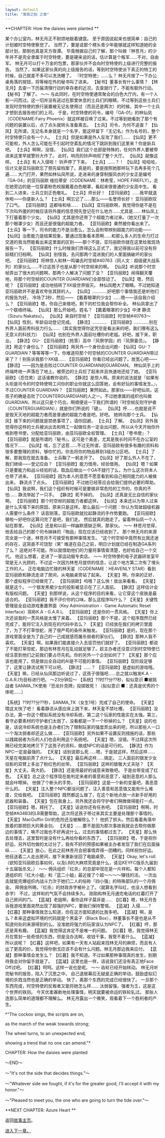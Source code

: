```yaml
---
layout: default
title: "雏菊之始 之章"
---
```


**CHAPTER: How the daisies were planted **

某个办公室内，林无月正不耐烦地敲着键盘。 
至于原因说起来也很简单：自己的计划被时空特使察觉了。 
当然了，要是说那个楞头青少年能够就这样知道她的全部计划，那倒也真是天方夜谭。 
毕竟根据自己的了解，那个叫做『林苍月』的少年并不是完全隶属于时空特使，要是硬来说的话，估计算是个叛军……不对，自由军。 
林无月可以打十万金的包票，那家伙并不会向时空特使的上级进行完整的报告。 
当然了，如果这家伙真的向上级报告的话，等到时空特使派下真正的特工的时候，自己就差不多可以洗洗睡了。 
『时空特使』……么？ 
林无月按了一下办公桌角落的按钮，将等候在外的秘书叫了进来。 
【秘书】董事长有什么事情？ 
【林无月】去查一下历届清理行动的幸存者的近况，去查就行了，不能有额外行动。 
【秘书】了解了。 
～～ 
与此同时，在时空特使通常聚会的白色大厅内，有一个人影一闪而过。这一切并没有逃过在那里休息的士兵们的眼睛，不过等到这些士兵们发现时空特使的旅行装置被无记名使用过（而且还是两次）的时候，其中一个士兵才想到去报告他们的上司。 
于是，时空特使的司令，编号『GA-01』的林仙凤（CODENAME:Fairy Phoenix）就这样被召唤了过来。不过等到她看到了那个有问题的装置以后，点了点头就转头准备离去。 
【士兵】司令，为何不追查？ 
【仙凤】无所谓，无记名本身就是一个名字，能这样留下『无记名』作为名号的，整个时空特使只会有一个人。 
【士兵】但是如果是外人反攻了我们…… 
【仙凤】更不可能啦，外人怎么可能在不引起时空紊乱的情况下跳跃到我们这里来？你是新兵吧。 
【士兵】啊啊，没错。 
【仙凤】我们这个总部是特殊的，任何外界人要被带进来这里早就警铃大作了。 
此时，响亮的铃声响彻了整个大厅。 
【仙凤】就像这样。 
【士兵】有人入侵啦！ 
铃声停了下来。 
【士兵】……？！ 
【仙凤】哈哈哈，估计又是亚玛丽欧忘了预先留档案了。真是的，要是按照她那样玩下去再多死个几遍…… 
大门打开，果然如林仙凤所说，走进来的身穿制服风衣的少女正是编号『GA-04』的亚玛丽欧 维拉蒂安（CODENAME：林希莹，HOPE FIREFLY）。走在她旁边的是一位穿着粉色校服戴着白色眼罩，看起来很普通的少女高中生。 
看到二人进来，士兵立刻正色敬礼。 
【士兵】师长好！ 
【亚玛丽欧】……我早就退休啦——你是新人么？ 
【士兵】啊忘记了……那么——名誉师长好！ 
亚玛丽欧叹了口气。 
【亚玛丽欧】这都啥和啥…… 
【仙凤】亚玛丽欧啊，我觉得你是不是在下次叫外援的时候应该将外援的信息预先登记在什么地方……尤其是…… 
林仙凤上下打量着那个少女。 
【仙凤】尤其是你还带了个超能力者过来。（她又打量了一次那个眼罩少女）而且还是很强的超能力者。 
【亚玛丽欧】果然被你看出来了。 
【士兵】等一下，司令的能力不是治愈么，怎么会附带辨别超能力的功能—— 
【仙凤】治愈能力是结果现象，要通过现象看本质啊……和那么多人的生命力打过交道的我当然能看出来这里面的区别——那个不提，亚玛丽欧你就在这里给我现场报告一下。 
【亚玛丽欧】什么时候我们弄得这么正式了，我记得我以前可没有将妖精们归档啊。 
【仙凤】别怪我，去问那两个混进我们的人里面搞破坏的家伙吧。 
【亚玛丽欧】将林惊人和林一鸣骗去时空帧#40763（同人文：超级键大战系列）的家伙么……不过这孩子也是从那个时空帧来的啊。 
【仙凤】听说那个时空帧弄出了很大的问题啊，那两个人解决了问题了没？ 
【亚玛丽欧】闹得翻天覆地，将那个时空帧的COUNTER GUARDIAN们全部惊动了。 
【仙凤】嗯，然后呢？ 
【亚玛丽欧】成功地扭转了XK级世界毁灭。 
林仙凤瞪大了眼睛。不过她知道亚玛丽欧并不是喜欢夸张其辞的人。 
【仙凤】…………好吧那个事情我还是听他们的报告为好。 
冷场了3秒，然后—— 
【戴着眼罩的少女】……嗯——该自我介绍么？ 
【亚玛丽欧】嗯，你自己来做吧。剩下的栏位我会帮你补全。 
林仙凤拿出了一个联络终端。 
【仙凤】那么开始吧。姓名？ 
【戴着眼罩的少女】中津 静流（Sizuru Nakatsu）。 
【仙凤】来自时空帧？ 
【亚玛丽欧】时空帧#40763～ 
【仙凤】性别，年龄自动登记完成。 
【静流】………… 
【亚玛丽欧】…………别在外界人面前秀科技力行么……（其实我觉得你这凭空是看出来的吧，我们哪有这么无意义的科技力） 
【仙凤】也别在外界人面前吐槽你的老姐。好吧，接下来，职业。 
【静流】GU- 
【亚玛丽欧】（抢答）高中『风祭学园』的『风祭委员』。 
【静流】用这个身份么？ 
【亚玛丽欧】用另外一个身份会出问题- 
【仙凤】GU-？GUARDIAN？等等等等一下，你难道将那个时空帧的COUNTER GUARDIAN带过来了？！别告诉我那个XK级…… 
【亚玛丽欧】你看已经出问题了。放宽心吧—— 
【静流】——因为是击败过COUNTER GUARDIAN的GUARDIAN。 
林仙凤手上的终端咚地一声落在了地上。被旁边的士兵捡了起来并且快速地还给了她。 
【亚玛丽欧】（忍住笑）这话谁教你说的。 
【静流】是惊人啊。原来的说法就是『如果有头衔是司令的时空特使特工问你的职业你就这么回答她，会有好玩的事情发生。』，不过COUNTER GUARDIAN？ 
【亚玛丽欧】果然如此。那家伙——好吧仙凤，这孩子的确是击败了COUNTERGUARDIAN的人之一。不过她隶属的组织也叫做GUARDIAN，所以这只是个巧合。啊顺便说一下我们所谓的『时空帧反则守护者（COUNTERGUARDIAN）』就是你们所说的『键』。 
【仙凤】呼……也就是说不是毁天灭地的超能力者而是普通的超能力者是吧。好吧。 
她转向那个士兵。 
【仙凤】接下来的问题就是禁绝事项了，请你回避。 
【士兵】了解。 
【仙凤】另外我觉得你这样的士兵被派出去和特工一起做任务一定会出问题，所以从今天开始你升格到卷书使，分配给亚玛丽欧，由亚玛丽欧全权管理。 
【士兵】『卷书使』？ 
【亚玛丽欧】就是所谓的『秘书』。这可是个美差，尤其是我长时间不在办公室的情况下…… 
【仙凤】咳，忘了这茬……不过无所谓，亚玛丽欧有很多有趣的资料和很多要整理的资料，够你忙的。你去将你的物品移到3级办公区吧。 
【士兵】了解，那我现在就去准备。 
士兵鞠了一躬走开了。 
【仙凤】好了那么外人不在了，我们继续——登记应由？ 
【亚玛丽欧】能力借用，经验借用。 
【仙凤】嗯？如果只是要能力和战斗经验的话，取血后做出一个GA不就行了么，为什么这次将本人也带了进来。 
【亚玛丽欧】因为本人的意愿不愿意看到和自己相同能力的人被做出来。 
静流点了点头。 
【亚玛丽欧】不过她已经答应会给我们提供必要的帮助。 
【仙凤】我说啊，我们这个组织有时候可是要做非常危险的工作的，你真的不怕…… 
静流举起了一只手。 
【静流】死不掉的。 
【仙凤】还真是无比自信的家伙啊。 
【亚玛丽欧】那个时空帧的超能力者都这样。 
【仙凤】本来还以为带人过来是什么天塌下来的原因，原来只是这样。那么最后一个问题：你认为驾驶超级机器人需要什么条件？ 
话音刚落，亚玛丽欧就拉起静流的手作势要跑。 
【亚玛丽欧】够啦～好吧你这算问完了是吧，我们走。 
然后就真的跑走了。留着林仙凤一个人站在那里。 
【仙凤】还是和以前一样幽默感缺乏啊，那家伙。 
～～ 
林苍月觉得，他丢给自己的那个司令妹妹的『物品』现在应该已经收到了。 
那个林无月的来源完全是一个迷，林苍月不可接受有那种事情发生。 
“这个时空帧中竟然有比我还迷的存在，这简直不可饶恕（笑” 
难道在自己之前，明日计划就已经在制造GA系列了么？ 
这绝对不可能。所以就借助他们的力量将事情查清楚，也好给自己一个交代。 
他这么想着，走进了一家运动服专卖店。 
～～ 
时空特使的电子武器研发室平常是无人光顾的，不过这一次因为林苍月提供的信息，让这个地方第二次有了埋头工作的人。 
正在电脑边忙碌的林天星（CODENAME：HEAVENLY STAR）看到亚玛丽欧和静流走进了房间，从电脑桌旁站了起来。 
【天星】啊，你来的正好，那个虚拟程序已经做完了。 
【亚玛丽欧】呜哦？这么快！放出来看看。 
【天星】就是这个。 
一个银发黑裙少女的投影被显示在了三人面前。 
【静流】这样估计会有版权问题。 
【天星】别那样说，从这个程序的目的来看，让它穿这个皮肤是最适合的。 
【亚玛丽欧】我不评价你的口味。那么这程序叫什么？ 
【天星】关键性管理层全自动游戏重置界面（Key Administration -  Game Automatic Reset Interface）简称K.A - G.A.R.I。 
【亚玛丽欧】还是你的一贯风格。 
【天星】你上次还说我的一贯风格是太慢了来着。 
【亚玛丽欧】那个不提，这个程序既然已经完成了，能将它注入到现在的代码中去么？ 
【天星】已经放在我们的拷贝里面了，为了不打草惊蛇，用了很严苟的条件来触发。 
【亚玛丽欧】是的，现在那个游戏里面全是为了自己的一己成就感而屠杀弱者的家伙们。 
【静流】那种人我不喜欢。 
【天星】啊，如果我们能直接介入去惩罚他们就好了。 
【亚玛丽欧】都说了不能打草惊蛇，那边有林苍月在乱动就足够了。趁主办者还没意识到时空特使已经注意到他们之前我们要占尽先机。你的另外一个企划如何了？ 
【天星】那个应该也能用了。但是做出全自动的AI是不可能的事情。 
【亚玛丽欧】现阶段足够了，这里让静流试用下可以吧。 
【静流】……？ 
【亚玛丽欧】是虚拟的游戏哦。 
【天星】嘛，已经从仙凤那边听说过了，这孩子很强吧……总之就以触发K.A - G.A.R.I为目标进行吧。 
～23分钟后～ 
【系统】??时??分??秒，拟似意识 ■被挑战者 SANMA_TK使用『恐龙扑克牌』投掷致死！（拟似意识 ■：还真是优秀的个体呢……） 

【系统】??时??分??秒，SANMA_TK（女生1号）完成了自己的使命。 
【天星】喂这太快了吧！ 
看着静流从感应床上跳下来，林天星不禁吐槽。 
【亚玛丽欧】没办法，第一你这个模拟系统没有冷却系统，第二这个玩家的性能实在太强。第三，看守必要素材的守护者们太弱了，没看都是一下一个秒掉的么？ 
【天星】说的也是，话说冷却系统也是主办者们为了限制玩家的强度弄出来的吧，所以那些人一口一个淘汰弱者却还这么做…… 
【亚玛丽欧】另外如果不设置反则措施的话，那些以践踏弱者为乐的人们也会利用这个系统吧。 
【天星】嗯，没错。不过拜这次所赐已经完美地拷贝下了这孩子的资料，做成NPC的话是可行的。 
【静流】作为NPC一定是最强的。 
【天星】话别说那么死……嗯，于是就这样，然后这样…… 
天星在电脑前弄了点什么。 
【天星】最后再这样……搞定。 
三人面前的银发少女投影的双臂上多出了粉红色的丝带。 
【亚玛丽欧】这样的致敬大丈夫哒？ 
【天星】大丈夫，萌大奶。 
【静流】还是用最好的诚意来致敬吧。 
于是丝带变成了红色。 
【天星】总之这个程序现在能判定来者的善意和恶意了，碰到恶意的人那么就会咔嚓掉。 
他做了个断头的手势。 
【亚玛丽欧】这是一个新的变量吧，善恶意什么的。 
【天星】注入整个NPC都没问题了，注入善意和恶意值又能有什么难度，交给我吧。 
【亚玛丽欧】既然都这么做了，在这个新地点放一点新手好用的武器和装备。 
【天星】包在我身上。另外我还会将守护者们稍微做得能打一点。 
【亚玛丽欧】嗯，拜托了。 
【天星】话说你还有任务吧。 
【亚玛丽欧】啊啊，时空帧#A04B3的LB需要帮助，这次将这孩子带过来其实主要是处理那个事情的。 
【天星】MacGuffin Girl的危险还没被解除么？！ 
他抓了抓头。然后看着角落中放着的那把巨大的黄金剑。 
【天星】……要不是因为那次事故我就会去帮你做那边的事情了，嘛不过我也不好再说什么，过去的事情都过去了。 
【天星】那么快去处理去，这里暂时是没有什么再给你看的东西了。 
【亚玛丽欧】嗯，于是祝你好运，另外切勿做的太过分了，我有不好的预感如果被主办者发现了我们在后面操纵…… 
【天星】放心，在此之前林苍月会把事情弄得一团糟的。同样祝你好运。 
他目送着二人走出房间，接下来重新坐回了电脑桌旁。 
【天星】Okay, let's roll. 
（欲知亚玛丽欧后事如何，以及LB的大麻烦究竟是什么，请见KEYFC版杀九届到十五届版杀文。） 
～～ 
佣兵组织『红杀』的总部中现在是一片祥和。每个人都知道组织的『红大小姐』和『蓝二小姐』最近接了个超～～～～赚钱的活。 
一次出击就能完爆组织内战斗力次于她们二人的俗称『四小强』的特殊部队的一个月佣金。 
拜佣金所赐，『红杀』的财政赤字被补上了。（就算名字叫红，也没人想看到赤字） 
不过，这祥和的气氛不会持续多久。 
刚刚和林无月通完电话的红暮打开了自己房间的门。 
【蓝凝】老姐啊，看你这样子莫非是…… 
【红暮】嗯，林无月告诉我游戏里面突然出现了超强的NPC，要我们保持警惕。 
【蓝凝】入侵……？ 
【红暮】那种事情我怎么知道，你在这方面知道的比我多吧。 
【蓝凝】啊，是么？本来这虚拟环境的代码就是个黑盒子（Black Box），林董事长不是也是从不知道何处的来源得到的么。没准她将强力的玩家误认为NPC了。 
【红暮】哼，那还是真有趣。 
【蓝凝】我觉得这肯定不是唯一的问题。 
【红暮】嗯，我觉得林无月在策划一些奇怪的东西，但是没办法啊，收钱干事，我管不着什么。 
【蓝凝】所以说呢？ 
【红暮】这样吧，如果有一天有人站起来找林无月的麻烦，而且有人出了更高的价，我觉得你倒戈应该不会有什么问题。林无月那边我来应付。 
【蓝凝】那种事情会发生么？ 
【红暮】我不知道。不过如果那种事情真的发生，别期待我会对你留手就是了。 
【蓝凝】这里也是一样，话说我们还没有真正地Face Off过吧。 
【红暮】呵呵。这样一说也是呢。 
～～ 
齿轮已经开始转动。 
林无月听完秘书的报告，陷入了沉思之中。 
自己退居幕后无疑是正确的举动，鼓励虚拟幻境的杀戮当然也是正确的举动。 
快了，离那个东西的完成已经很快了。 
一旦那个东西完成，时空特使的反叛者又能将她怎么样…… 
汰弱留强，强者为王，这是这个世界的铁则。 
今天优柔寡断地处理事情，明天就要被命运的铁轮轧过。 
那些人连那么简单的道理都不理解么。 
林无月露出一个微笑，观看着下一个胜利者的产生。

*"The cockoo sings, the scripts are on,

as the march of the weak towards strong;

The wheel turns, to an unexpected end,

showing a trend that no one can amend."*

CHAPTER: How the daisies were planted 

～END～

～"It's not the side that decides things."～

～"Whatever side we fought, if it's for the greater good, I'll accept it with my honor."～

～"Pleased to meet you, the one who are going to turn the tide over."～

**NEXT CHAPTER: Azure Heart **

返回[故事主页](https://amarillonmc.github.io/Story/)。


[进入下一章。](/Ch02.md)